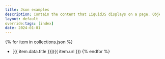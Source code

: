 ```yaml
---
title: Json examples
description: Contain the content that LiquidJS displays on a page. Objects and variables are displayed when enclosed in double curly braces {{ & }}.
layout: default
override:tags: [index]
date: 2024-01-01
---
```

{% for item in collections.json %}
- [{{ item.data.title }}]({{ item.url }})
{% endfor %}